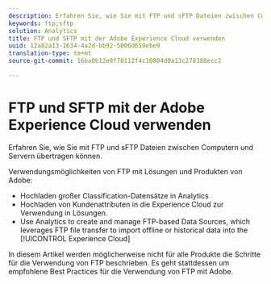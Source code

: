 ```yaml
---
description: Erfahren Sie, wie Sie mit FTP und sFTP Dateien zwischen Computern und Servern übertragen können.
keywords: ftp;sftp
solution: Analytics
title: FTP und SFTP mit der Adobe Experience Cloud verwenden
uuid: 12a82a13-1634-4a2d-bb92-5006d650ebe9
translation-type: tm+mt
source-git-commit: 16ba0b12e0f70112f4c10804d0a13c278388ecc2

---
```



# FTP und SFTP mit der Adobe Experience Cloud verwenden

Erfahren Sie, wie Sie mit FTP und sFTP Dateien zwischen Computern und Servern übertragen können.

Verwendungsmöglichkeiten von FTP mit Lösungen und Produkten von Adobe:

* Hochladen großer Classification-Datensätze in Analytics
* Hochladen von Kundenattributen in die Experience Cloud zur Verwendung in Lösungen.
* Use Analytics to create and manage FTP-based Data Sources, which leverages FTP file transfer to import offline or historical data into the [!UICONTROL Experience Cloud]

In diesem Artikel werden möglicherweise nicht für alle Produkte die Schritte für die Verwendung von FTP beschrieben. Es geht stattdessen um empfohlene Best Practices für die Verwendung von FTP mit Adobe.

